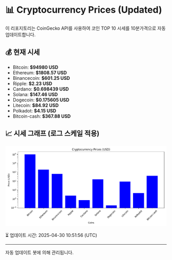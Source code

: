 
# 📊 Cryptocurrency Prices (Updated)

이 리포지토리는 CoinGecko API를 사용하여 코인 TOP 10 시세를 10분가격으로 자동 업데이트합니다.

## 💰 현재 시세
- Bitcoin: **$94980 USD**
- Ethereum: **$1808.57 USD**
- Binancecoin: **$601.25 USD**
- Ripple: **$2.23 USD**
- Cardano: **$0.698439 USD**
- Solana: **$147.46 USD**
- Dogecoin: **$0.175605 USD**
- Litecoin: **$84.92 USD**
- Polkadot: **$4.15 USD**
- Bitcoin-cash: **$367.88 USD**

## 📈 시세 그래프 (로그 스케일 적용)
![Crypto Prices](crypto_prices.png)

⏳ 업데이트 시간: 2025-04-30 10:51:56 (UTC)

---
자동 업데이트 봇에 의해 관리됩니다.
